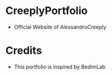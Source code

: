 # CreeplyPortfolio
- Official Website of AlessandroCreeply
# Credits
- This portfolio is inspired by BedimLab
